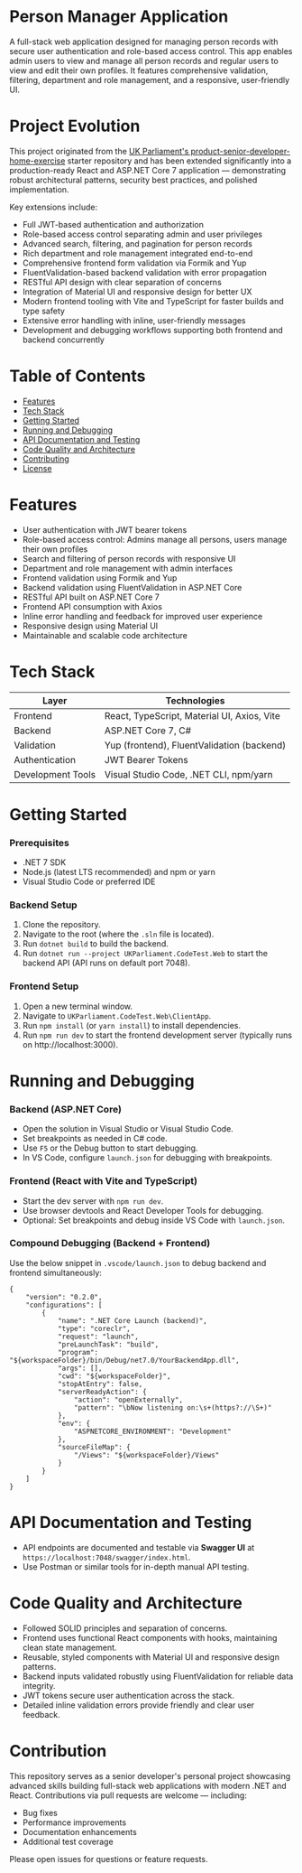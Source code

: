 # Person Manager Application

A full-stack web application designed for managing person records with secure user authentication and role-based access control. This app enables admin users to view and manage all person records and regular users to view and edit their own profiles. It features comprehensive validation, filtering, department and role management, and a responsive, user-friendly UI.

# Project Evolution

This project originated from the [UK Parliament's product-senior-developer-home-exercise](https://github.com/ukparliament/product-senior-developer-home-exercise) starter repository and has been extended significantly into a production-ready React and ASP.NET Core 7 application — demonstrating robust architectural patterns, security best practices, and polished implementation.

Key extensions include:

- Full JWT-based authentication and authorization
- Role-based access control separating admin and user privileges
- Advanced search, filtering, and pagination for person records
- Rich department and role management integrated end-to-end
- Comprehensive frontend form validation via Formik and Yup
- FluentValidation-based backend validation with error propagation
- RESTful API design with clear separation of concerns
- Integration of Material UI and responsive design for better UX
- Modern frontend tooling with Vite and TypeScript for faster builds and type safety
- Extensive error handling with inline, user-friendly messages
- Development and debugging workflows supporting both frontend and backend concurrently

# Table of Contents

- [Features](#features)
- [Tech Stack](#tech-stack)
- [Getting Started](#getting-started)
- [Running and Debugging](#running-and-debugging)
- [API Documentation and Testing](#api-documentation-and-testing)
- [Code Quality and Architecture](#code-quality-and-architecture)
- [Contributing](#contributing)
- [License](#license)

# Features

- User authentication with JWT bearer tokens
- Role-based access control: Admins manage all persons, users manage their own profiles
- Search and filtering of person records with responsive UI
- Department and role management with admin interfaces
- Frontend validation using Formik and Yup
- Backend validation using FluentValidation in ASP.NET Core
- RESTful API built on ASP.NET Core 7
- Frontend API consumption with Axios
- Inline error handling and feedback for improved user experience
- Responsive design using Material UI
- Maintainable and scalable code architecture

# Tech Stack

| Layer             | Technologies                                |
| ----------------- | ------------------------------------------- |
| Frontend          | React, TypeScript, Material UI, Axios, Vite |
| Backend           | ASP.NET Core 7, C#                          |
| Validation        | Yup (frontend), FluentValidation (backend)  |
| Authentication    | JWT Bearer Tokens                           |
| Development Tools | Visual Studio Code, .NET CLI, npm/yarn      |

# Getting Started

### Prerequisites

- .NET 7 SDK
- Node.js (latest LTS recommended) and npm or yarn
- Visual Studio Code or preferred IDE

### Backend Setup

1. Clone the repository.
2. Navigate to the root (where the `.sln` file is located).
3. Run `dotnet build` to build the backend.
4. Run `dotnet run --project UKParliament.CodeTest.Web` to start the backend API (API runs on default port 7048).

### Frontend Setup

1. Open a new terminal window.
2. Navigate to `UKParliament.CodeTest.Web\ClientApp`.
3. Run `npm install` (or `yarn install`) to install dependencies.
4. Run `npm run dev` to start the frontend development server (typically runs on http://localhost:3000).

# Running and Debugging

### Backend (ASP.NET Core)

- Open the solution in Visual Studio or Visual Studio Code.
- Set breakpoints as needed in C# code.
- Use `F5` or the Debug button to start debugging.
- In VS Code, configure `launch.json` for debugging with breakpoints.

### Frontend (React with Vite and TypeScript)

- Start the dev server with `npm run dev`.
- Use browser devtools and React Developer Tools for debugging.
- Optional: Set breakpoints and debug inside VS Code with `launch.json`.

### Compound Debugging (Backend + Frontend)

Use the below snippet in `.vscode/launch.json` to debug backend and frontend simultaneously:

```
{
    "version": "0.2.0",
    "configurations": [
        {
            "name": ".NET Core Launch (backend)",
            "type": "coreclr",
            "request": "launch",
            "preLaunchTask": "build",
            "program": "${workspaceFolder}/bin/Debug/net7.0/YourBackendApp.dll",
            "args": [],
            "cwd": "${workspaceFolder}",
            "stopAtEntry": false,
            "serverReadyAction": {
                "action": "openExternally",
                "pattern": "\bNow listening on:\s+(https?://\S+)"
            },
            "env": {
                "ASPNETCORE_ENVIRONMENT": "Development"
            },
            "sourceFileMap": {
                "/Views": "${workspaceFolder}/Views"
            }
        }
    ]
}
```

# API Documentation and Testing

- API endpoints are documented and testable via **Swagger UI** at `https://localhost:7048/swagger/index.html`.
- Use Postman or similar tools for in-depth manual API testing.

# Code Quality and Architecture

- Followed SOLID principles and separation of concerns.
- Frontend uses functional React components with hooks, maintaining clean state management.
- Reusable, styled components with Material UI and responsive design patterns.
- Backend inputs validated robustly using FluentValidation for reliable data integrity.
- JWT tokens secure user authentication across the stack.
- Detailed inline validation errors provide friendly and clear user feedback.

# Contribution

This repository serves as a senior developer's personal project showcasing advanced skills building full-stack web applications with modern .NET and React. Contributions via pull requests are welcome — including:

- Bug fixes
- Performance improvements
- Documentation enhancements
- Additional test coverage

Please open issues for questions or feature requests.
